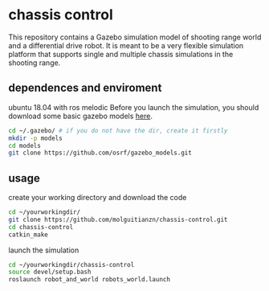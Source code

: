 # chassis control
This repository contains a Gazebo simulation model of shooting range world and a differential drive robot. It is meant to be a very flexible simulation platform that supports single and multiple chassis simulations in the shooting range.

## dependences and enviroment
ubuntu 18.04 with ros melodic
Before you launch the simulation, you should download some basic gazebo models [here](https://github.com/osrf/gazebo_models).
```bash
cd ~/.gazebo/ # if you do not have the dir, create it firstly
mkdir -p models
cd models
git clone https://github.com/osrf/gazebo_models.git
```

## usage
create your working directory and download the code
```bash
cd ~/yourworkingdir/
git clone https://github.com/molguitianzn/chassis-control.git
cd chassis-control
catkin_make
```
launch the simulation
```bash
cd ~/yourworkingdir/chassis-control
source devel/setup.bash
roslaunch robot_and_world robots_world.launch
```

